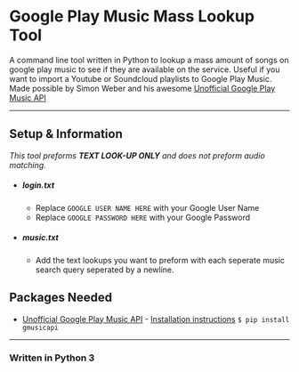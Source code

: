 # Google Play Music Mass Lookup Tool
A command line tool written in Python to lookup a mass amount of songs on google play music to see if they are available on the service. Useful if you want to import a Youtube or Soundcloud playlists to Google Play Music. Made possible by Simon Weber and his awesome [Unofficial Google Play Music API](https://github.com/simon-weber/gmusicapi)
___
## Setup & Information
*This tool preforms **TEXT LOOK-UP ONLY** and does not preform audio matching.*
* ##### login.txt
    * Replace ```GOOGLE USER NAME HERE``` with your Google User Name
    * Replace ```GOOGLE PASSWORD HERE``` with your Google Password
     
    
* ##### music.txt
    * Add the text lookups you want to preform with each seperate music search query seperated by a newline.
## Packages Needed
* [Unofficial Google Play Music API](https://github.com/simon-weber/gmusicapi) - [Installation instructions](http://unofficial-google-music-api.readthedocs.io/en/latest/usage.html#usage)
 ```$ pip install gmusicapi```
___
### Written in Python 3
